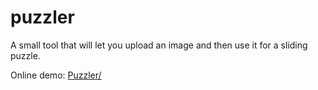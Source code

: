 # puzzler
A small tool that will let you upload an image and then use it for a sliding puzzle.

Online demo: [Puzzler/](http://awesomestsite.com/awesomest-projects/puzzler/)
